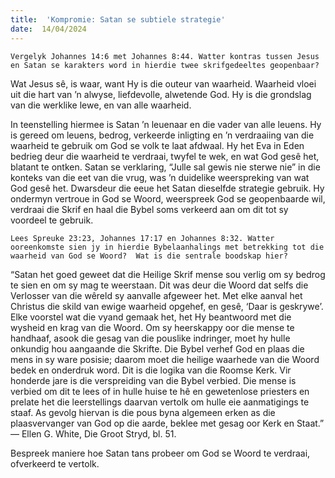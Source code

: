 ```yaml
---
title:  'Kompromie: Satan se subtiele strategie'
date:  14/04/2024
---
```


`Vergelyk Johannes 14:6 met Johannes 8:44. Watter kontras tussen Jesus en Satan se karakters word in hierdie twee skrifgedeeltes geopenbaar?`

Wat Jesus sê, is waar, want Hy is die outeur van waarheid. Waarheid vloei uit die hart van ’n alwyse, liefdevolle, alwetende God. Hy is die grondslag van die werklike lewe, en van alle waarheid.

In teenstelling hiermee is Satan ’n leuenaar en die vader van alle leuens. Hy is gereed om leuens, bedrog, verkeerde inligting en ’n verdraaiing van die waarheid te gebruik om God se volk te laat afdwaal.  Hy het Eva in Eden bedrieg deur die waarheid te verdraai, twyfel te wek, en wat God gesê het, blatant te ontken. Satan se verklaring, “Julle sal gewis nie sterwe nie” in die konteks van die eet van die vrug, was ’n duidelike weerspreking van wat God gesê het.  Dwarsdeur die eeue het Satan dieselfde strategie gebruik. Hy ondermyn vertroue in God se  Woord, weerspreek God se geopenbaarde wil, verdraai die Skrif en haal die Bybel soms verkeerd aan om dit tot sy voordeel te gebruik.

`Lees Spreuke 23:23, Johannes 17:17 en Johannes 8:32. Watter ooreenkomste sien jy in hierdie Bybelaanhalings met betrekking tot die waarheid van God se Woord?  Wat is die sentrale boodskap hier?`

“Satan het goed geweet dat die Heilige Skrif mense sou verlig om sy bedrog te sien en om sy mag te weerstaan. Dit was deur die Woord dat selfs die Verlosser van die wêreld sy aanvalle afgeweer het. Met elke aanval het Christus die skild van ewige waarheid opgehef, en gesê, ‘Daar is geskrywe’. Elke voorstel wat die vyand gemaak het, het Hy beantwoord met die wysheid en krag van die Woord.  Om sy heerskappy oor die mense te handhaaf, asook die gesag van die pouslike indringer, moet hy hulle onkundig hou aangaande die Skrifte. Die Bybel verhef God en plaas die mens in sy ware posisie; daarom moet die heilige waarhede van die Woord bedek en onderdruk word. Dit is die logika van die Roomse Kerk. Vir honderde jare is die verspreiding van die Bybel verbied. Die mense is verbied om dit te lees of in hulle huise te hê en gewetenlose priesters en prelate het die leerstellings daarvan vertolk om hulle eie aanmatigings te staaf. As gevolg hiervan is die pous byna algemeen erken as die plaasvervanger van God op die aarde, beklee met gesag oor Kerk en Staat.” — Ellen G. White, Die Groot Stryd, bl. 51.

Bespreek maniere hoe Satan tans probeer om God se Woord te verdraai, ofverkeerd te vertolk.